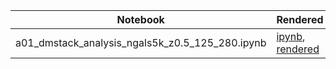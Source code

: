 |  Notebook | Rendered   | Description  |  Author |
|---|---|---|---|
| a01_dmstack_analysis_ngals5k_z0.5_125_280.ipynb  | [ipynb](https://github.com/bpRsh/shear_analysis_after_dmstack/blob/master/June_2020/a06_june23/a01_dmstack_analysis_ngals5k_z0.5_125_280.ipynb), [rendered](https://nbviewer.jupyter.org/github/bpRsh/shear_analysis_after_dmstack/blob/master/June_2020/a06_june23/a01_dmstack_analysis_ngals5k_z0.5_125_280.ipynb)  |   | [Bhishan Poudel](https://bhishanpdl.github.io/)  |
